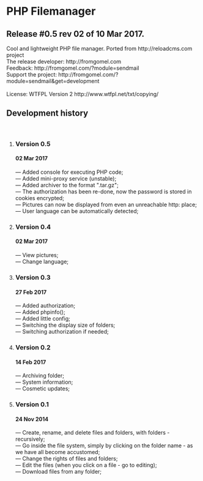 <h1>PHP Filemanager</h1>
<h2>Release #0.5 rev 02 of 10 Mar 2017.</h2>
Cool and lightweight PHP file manager. 
Ported from http://reloadcms.com project<br />
The release developer: http://fromgomel.com<br />
Feedback: http://fromgomel.com/?module=sendmail<br />
Support the project: http://fromgomel.com/?module=sendmail&get=development<br /><br />
License: WTFPL Version 2 http://www.wtfpl.net/txt/copying/

<h2>Development history</h2><br />
<ol>
	<li>
		<h3>Version 0.5</h3>
		<h4>02 Mar 2017</h4>
		<p>
			— Added console for executing PHP code;<br />
			— Added mini-proxy service (unstable);<br />
			— Added archiver to the format ".tar.gz";<br />
			— The authorization has been re-done, now the password is stored in cookies encrypted;<br />
			— Pictures can now be displayed from even an unreachable http: place;<br />
			— User language can be automatically detected;<br />
		</p>
	</li>
	<li>
		<h3>Version 0.4</h3>
		<h4>02 Mar 2017</h4>
		<p>
			— View pictures;<br />
			— Change language;<br />
		</p>
	</li>
	<li>
		<h3>Version 0.3</h3>
		<h4>27 Feb 2017</h4>
		<p>
			— Added authorization;<br />
			— Added phpinfo();<br />
			— Added little config;<br />
			— Switching the display size of folders;<br />
			— Switching authorization if needed;<br />
		</p>
	</li>
	<li>
		<h3>Version 0.2</h3>
		<h4>14 Feb 2017</h4>
		<p>
			— Archiving folder;<br />
			— System information;<br />
			— Cosmetic updates;<br />
		</p>
	</li>
	<li>
		<h3>Version 0.1</h3>
		<h4>24 Nov 2014</h4>
		<p>
			— Create, rename, and delete files and folders, with folders - recursively;<br />
			— Go inside the file system, simply by clicking on the folder name - as we have all become accustomed;<br />
			— Change the rights of files and folders;<br />
			— Edit the files (when you click on a file - go to editing);<br />
			— Download files from any folder;<br />
		</p>
	</li>
</ol>
<br />
